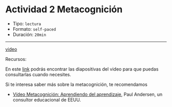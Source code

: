 # Actividad 2 Metacognición

- Tipo: `lectura`
- Formato: `self-paced`
- Duración: `20min`

***

[video](https://youtu.be/lP7ZO5TL7zk)

Recursos:

En este [link](https://drive.google.com/file/d/1iCc_8GXdlWdD3CoHfvdpeCiIEz0TR5A3/view?usp=sharing)
podrás encontrar las diapositivas del video para que puedas consultarlas cuando
necesites.

Si te interesa saber más sobre la metacognición, te recomendamos 

- [Vídeo Metacognición: Aprendiendo del aprendizaje](https://bit.ly/3fR0oO3),
  Paul Andersen, un consultor educacional de EEUU.